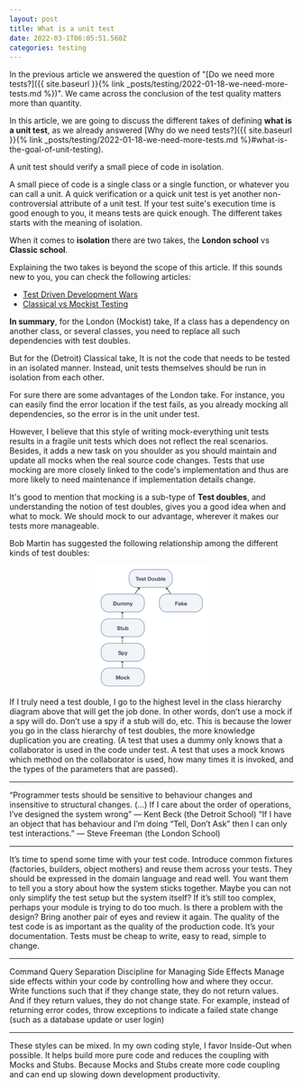 ```yaml
---
layout: post
title: What is a unit test
date: 2022-03-1T06:05:51.560Z
categories: testing
---
```


In the previous article we answered the question of "[Do we need more tests?]({{ site.baseurl }}{% link _posts/testing/2022-01-18-we-need-more-tests.md %})". We came across the conclusion of the test quality matters more than quantity. 

In this article, we are going to discuss the different takes of defining **what is a unit test**, as we already answered [Why do we need tests?]({{ site.baseurl }}{% link _posts/testing/2022-01-18-we-need-more-tests.md %}#what-is-the-goal-of-unit-testing).

<p class="note">
A unit test should verify a small piece of code in isolation.
</p> 

A small piece of code is a single class or a single function, or whatever you can call a unit. A quick verification or a quick unit test is yet another non-controversial attribute of a unit test. If your test suite's execution time is good enough to you, it means tests are quick enough. The different takes starts with the meaning of isolation.

When it comes to **isolation** there are two takes, the **London school** vs **Classic school**.

Explaining the two takes is beyond the scope of this article. If this sounds new to you, you can check the following articles:

- [Test Driven Development Wars](https://medium.com/@adrianbooth/test-driven-development-wars-detroit-vs-london-classicist-vs-mockist-9956c78ae95f)
- [Classical vs Mockist Testing](https://agilewarrior.wordpress.com/2015/04/18/classical-vs-mockist-testing/)

**In summary**, for the London (Mockist) take, If a class has a dependency on another class, or several classes, you need to replace all such dependencies with test doubles. 

But for the (Detroit) Classical take, It is not the code that needs to be tested in an isolated manner. Instead, unit tests themselves should be run in isolation from each other.

For sure there are some advantages of the London take. For instance, you can easily find the error location if the test fails, as you already mocking all dependencies, so the error is in the unit under test. 

However, I believe that this style of writing mock-everything unit tests results in a fragile unit tests which does not reflect the real scenarios. Besides, it adds a new task on you shoulder as you should maintain and update all mocks when the real source code changes. Tests that use mocking are more closely linked to the code's implementation and thus are more likely to need maintenance if implementation details change.

It's good to mention that mocking is a sub-type of **Test doubles**, and understanding the notion of test doubles, gives you a good idea when and what to mock. We should mock to our advantage, wherever it makes our tests more manageable.

Bob Martin has suggested the following relationship among the different kinds of test doubles:

<img style="width: 40%; display: block; margin: auto" src="/assets/img/test-doubles.png"  alt="Test doubles"/>

If I truly need a test double, I go to the highest level in the class hierarchy diagram above that will get the job done. In other words, don’t use a mock if a spy will do. Don’t use a spy if a stub will do, etc. This is because the lower you go in the class hierarchy of test doubles, the more knowledge duplication you are creating. (A test that uses a dummy only knows that a collaborator is used in the code under test. A test that uses a mock knows which method on the collaborator is used, how many times it is invoked, and the types of the parameters that are passed).

---
“Programmer tests should be sensitive to behaviour changes and insensitive to structural changes. (…) If I care about the order of operations, I’ve designed the system wrong” — Kent Beck (the Detroit School)
“If I have an object that has behaviour and I’m doing “Tell, Don’t Ask” then I can only test interactions.” — Steve Freeman (the London School)

---
It’s time to spend some time with your test code. Introduce common fixtures (factories, builders, object mothers) and reuse them across your tests. They should be expressed in the domain language and read well. You want them to tell you a story about how the system sticks together. Maybe you can not only simplify the test setup but the system itself?
If it’s still too complex, perhaps your module is trying to do too much. Is there a problem with the design? Bring another pair of eyes and review it again.
The quality of the test code is as important as the quality of the production code. It’s your documentation. Tests must be cheap to write, easy to read, simple to change.

---

Command Query Separation
Discipline for Managing Side Effects
Manage side effects within your code by controlling how and where they occur.  Write functions such that if they change state, they do not return values.  And if they return values, they do not change state.  For example, instead of returning error codes, throw exceptions to indicate a failed state change (such as a database update or user login)

---
These styles can be mixed. In my own coding style, I favor Inside-Out when possible. It helps build more pure code and reduces the coupling with Mocks and Stubs. Because Mocks and Stubs create more code coupling and can end up slowing down development productivity.
